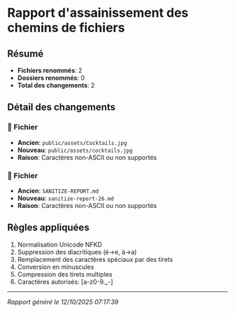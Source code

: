 # Rapport d'assainissement des chemins de fichiers

## Résumé
- **Fichiers renommés**: 2
- **Dossiers renommés**: 0
- **Total des changements**: 2

## Détail des changements

### 📄 Fichier
- **Ancien**: `public/assets/Cocktails.jpg`
- **Nouveau**: `public/assets/cocktails.jpg`
- **Raison**: Caractères non-ASCII ou non supportés

### 📄 Fichier
- **Ancien**: `SANITIZE-REPORT.md`
- **Nouveau**: `sanitize-report-26.md`
- **Raison**: Caractères non-ASCII ou non supportés



## Règles appliquées
1. Normalisation Unicode NFKD
2. Suppression des diacritiques (é→e, à→a)
3. Remplacement des caractères spéciaux par des tirets
4. Conversion en minuscules
5. Compression des tirets multiples
6. Caractères autorisés: [a-z0-9._-]

---
*Rapport généré le 12/10/2025 07:17:39*
